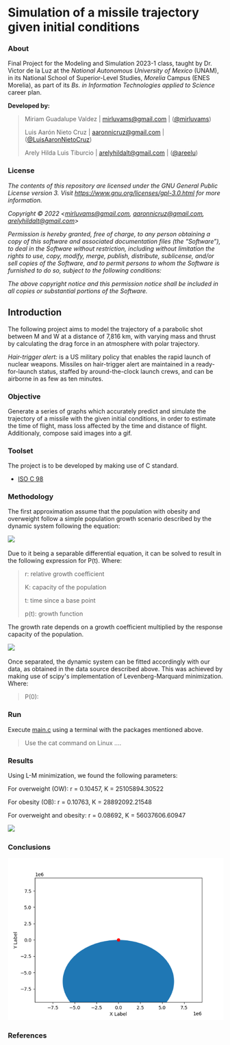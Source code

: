 # Simulation of a missile trajectory given initial conditions
### About
Final Project for the Modeling and Simulation 2023-1 class, taught by Dr. Victor de la Luz at the _National Autonomous University of Mexico_ (UNAM), in its  National School of Superior-Level Studies, _Morelia_ Campus (ENES Morelia), as part of its _Bs. in Information Technologies applied to Science_ career plan.

**Developed by:**
> 
> Miriam Guadalupe Valdez | mirluvams@gmail.com | ([@mirluvams](https://github.com/mirluvams))
> 
> Luis Aarón Nieto Cruz | aaronnicruz@gmail.com | ([@LuisAaronNietoCruz](https://github.com/LuisAaronNietoCruz))
> 
> Arely Hilda Luis Tiburcio  | arelyhildalt@gmail.com | ([@areelu](https://github.com/areelu))


### License

*The contents of this repository are licensed under the GNU General Public License version 3. Visit https://www.gnu.org/licenses/gpl-3.0.html for more information.*

*Copyright © 2022 <mirluvams@gmail.com, aaronnicruz@gmail.com, arelyhildalt@gmail.com>*

*Permission is hereby granted, free of charge, to any person obtaining a copy of this software and associated documentation files (the “Software”), to deal in the Software without restriction, including without limitation the rights to use, copy, modify, merge, publish, distribute, sublicense, and/or sell copies of the Software, and to permit persons to whom the Software is furnished to do so, subject to the following conditions:*

*The above copyright notice and this permission notice shall be included in all copies or substantial portions of the Software.*


## Introduction
The following project aims to model the trajectory of a parabolic shot between M and W at a distance of 7,816 km, with varying mass and thrust by calculating the drag force in an atmosphere with polar trajectory.

_Hair-trigger alert:_ is a US military policy that enables the rapid launch of nuclear weapons. Missiles on hair-trigger alert are maintained in a ready-for-launch status, staffed by around-the-clock launch crews, and can be airborne in as few as ten minutes.

### Objective
Generate a series of graphs which accurately predict and simulate the trajectory of a missile with the given initial conditions, in order to estimate the time of flight, mass loss affected by the time and distance of flight. Additionaly, compose said images into a gif.


### Toolset
The project is to be developed by making use of C standard.
* [ISO C 98](https://www.iso.org/standards.html)

### Methodology
The first approximation assume that the population with obesity and overweight follow a simple population growth scenario described by the dynamic system following the equation:

![](deq.png)

Due to it being a separable differential equation, it can be solved to result in the following expression for P(t). Where:

> r: relative growth coefficient
> 
> K: capacity of the population
> 
> t: time since a base point
> 
> p(t): growth function
>
The growth rate depends on a growth coefficient multiplied by the response capacity of the population.

![](eq.png)

Once separated, the dynamic system can be fitted accordingly with our data, as obtained in the data source described above. This was achieved by making use of scipy's implementation of Levenberg-Marquard minimization. Where:
>
> P(0): 

### Run
Execute [main.c](main.c) using a terminal with the packages mentioned above. 
> Use the cat command on Linux ....


### Results
Using L-M minimization, we found the following parameters:

For overweight (OW): 
r = 0.10457, K = 25105894.30522

For obesity (OB): 
r = 0.10763, K = 28892092.21548

For overweight and obesity: 
r = 0.08692, K = 56037606.60947

![](weightpopulation.png)

### Conclusions
![](nbody.gif)

### References 
